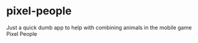# pixel-people
Just a quick dumb app to help with combining animals in the mobile game Pixel People
